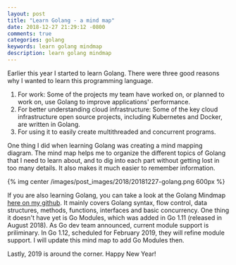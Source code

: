 ```yaml
---
layout: post
title: "Learn Golang - a mind map"
date: 2018-12-27 21:29:12 -0800
comments: true
categories: golang
keywords: learn golang mindmap
description: learn golang mindmap
---
```


Earlier this year I started to learn Golang. There were three good reasons why I wanted to learn this programming language.

1. For work: Some of the projects my team have worked on, or planned to work on, use Golang to improve applications' performance.
2. For better understanding cloud infrastructure: Some of the key cloud infrastructure open source projects, including Kubernetes and Docker, are written in Golang.
3. For using it to easily create multithreaded and concurrent programs.

One thing I did when learning Golang was creating a mind mapping diagram. The mind map helps me to organize the different topics of Golang that I need to learn about, and to dig into each part without getting lost in too many details. It also makes it much easier to remember information.

{% img center /images/post_images/2018/20181227-golang.png 600px %}

If you are also learning Golang, you can take a look at the Golang Mindmap [here on my github](https://github.com/euccas/gogocode/tree/master/doc). It mainly covers Golang syntax, flow control, data structures, methods, functions, interfaces and basic concurrency. One thing it doesn't have yet is Go Modules, which was added in Go 1.11 (released in August 2018). As Go dev team announced, current module support is priliminary. In Go 1.12, scheduled for February 2019, they will refine module support. I will update this mind map to add Go Modules then.

Lastly, 2019 is around the corner. Happy New Year!
